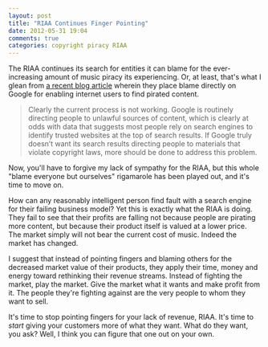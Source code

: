 ```yaml
---
layout: post
title: "RIAA Continues Finger Pointing"
date: 2012-05-31 19:04
comments: true
categories: copyright piracy RIAA
---
```


The RIAA continues its search for entities it can blame for the ever-increasing amount of music piracy its experiencing.  Or, at least, that's what I glean from <a href="http://riaa.com/blog.php?content_selector=riaa-news-blog&blog_selector=Clear-Facts-&blog_type=&news_month_filter=5&news_year_filter=2012">a recent blog article</a> wherein they place blame directly on Google for enabling internet users to find pirated content.

> Clearly the current process is not working.  Google is routinely directing people to unlawful sources of content, which is clearly at odds with data that suggests most people rely on search engines to identify trusted websites at the top of search results.  If Google truly doesn’t want its search results directing people to materials that violate copyright laws, more should be done to address this problem.

Now, you'll have to forgive my lack of sympathy for the RIAA, but this whole "blame everyone but ourselves" rigamarole has been played out, and it's time to move on.

How can any reasonably intelligent person find fault with a search engine for their failing business model? Yet this is exactly what the RIAA is doing.  They fail to see that their profits are falling not because people are pirating more content, but because their product itself is valued at a lower price.  The market simply will not bear the current cost of music.  Indeed the market has changed.

I suggest that instead of pointing fingers and blaming others for the decreased market value of their products, they apply their time, money and energy toward rethinking their revenue streams.  Instead of fighting the market, play the market.  Give the market what it wants and make profit from it.  The people they're fighting against are the very people to whom they want to sell.

It's time to stop pointing fingers for your lack of revenue, RIAA.  It's time to _start_ giving your customers more of what they want.  What do they want, you ask?  Well, I think you can figure that one out on your own.